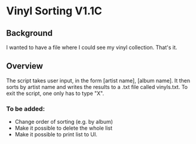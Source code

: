 # Vinyl Sorting V1.1C

## Background
I wanted to have a file where I could see my vinyl collection.
That's it.

## Overview
The script takes user input, in the form
    [artist name], [album name].
It then sorts by artist name and writes the results to a .txt file called vinyls.txt.
To exit the script, one only has to type "X".

### To be added:
- Change order of sorting (e.g. by album)
- Make it possible to delete the whole list
- Make it possible to print list to UI.